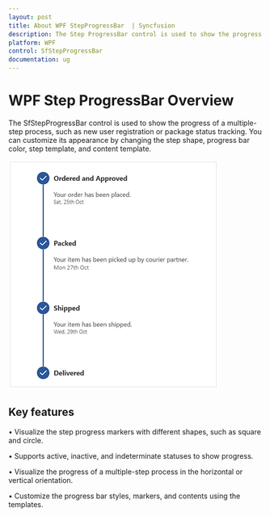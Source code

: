 ```yaml
---
layout: post
title: About WPF StepProgressBar  | Syncfusion
description: The Step ProgressBar control is used to show the progress of a multiple-step process, such as new user registration or package status tracking.
platform: WPF
control: SfStepProgressBar
documentation: ug
---
```


# WPF Step ProgressBar Overview

The SfStepProgressBar control is used to show the progress of a multiple-step process, such as new user registration or package status tracking. You can customize its appearance by changing the step shape, progress bar color, step template, and content template.

![Step ProgressBar - Overview](Overview_images/Overview.png)

## Key features

• Visualize the step progress markers with different shapes, such as square and circle.

• Supports active, inactive, and indeterminate statuses to show progress.

• Visualize the progress of a multiple-step process in the horizontal or vertical orientation.

• Customize the progress bar styles, markers, and contents using the templates.